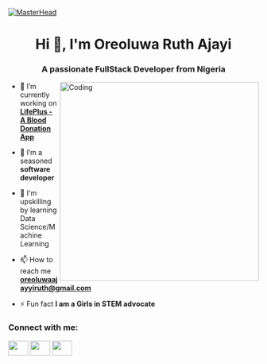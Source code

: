 [![MasterHead](https://firebasestorage.googleapis.com/v0/b/flexi-coding.appspot.com/o/dempgi7-520f8d5f-63d4-4453-8822-dbc149ae27f8.gif?alt=media&token=91c0c7b2-93c3-4029-b011-1a8703c5730d)](https://rishavchanda.io)
<h1 align="center">Hi 👋, I'm Oreoluwa Ruth Ajayi</h1>
<h3 align="center">A passionate FullStack Developer from Nigeria</h3>
<img align="right" alt="Coding" width="400" src="https://encrypted-tbn0.gstatic.com/images?q=tbn:ANd9GcQyogyAAWJt16iw-B4lzlUEvIulEVWZgNIdOg&usqp=CAU">

- 🔭 I’m currently working on **[LifePlus - A Blood Donation App](https://life-plus-webapp.vercel.app/)**

- 🌱 I’m a seasoned **software developer**

- 💬 I'm upskilling by learning Data Science/Machine Learning

- 📫 How to reach me **oreoluwaajayyiruth@gmail.com**

- ⚡ Fun fact **I am a Girls in STEM advocate**

<h3 align="left">Connect with me:</h3>
<p align="left">
<a href="https://twitter.com/oreoluwa_ruth" target="blank"><img align="center" src="https://raw.githubusercontent.com/rahuldkjain/github-profile-readme-generator/master/src/images/icons/Social/twitter.svg"" height="30" width="40" /></a>
<a href="https://linkedin.com/in/oreoluwaajayi" target="blank"><img align="center" src="https://raw.githubusercontent.com/rahuldkjain/github-profile-readme-generator/master/src/images/icons/Social/linked-in-alt.svg" height="30" width="40" /></a>
<a href="https://instagram.com/prin_cesstiwa" target="blank"><img align="center" src="https://raw.githubusercontent.com/rahuldkjain/github-profile-readme-generator/master/src/images/icons/Social/instagram.svg" height="30" width="40" /></a>
</p>

